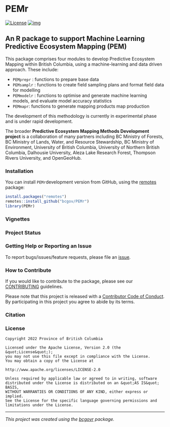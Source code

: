 
<!--
Copyright 2022 Province of British Columbia

Licensed under the Apache License, Version 2.0 (the "License");
you may not use this file except in compliance with the License.
You may obtain a copy of the License at

http://www.apache.org/licenses/LICENSE-2.0

Unless required by applicable law or agreed to in writing, software distributed under the License is distributed on an "AS IS" BASIS,
WITHOUT WARRANTIES OR CONDITIONS OF ANY KIND, either express or implied.
See the License for the specific language governing permissions and limitations under the License.
-->

# PEMr

<!-- badges: start -->

[![License](https://img.shields.io/badge/License-Apache%202.0-blue.svg)](https://opensource.org/licenses/Apache-2.0)
[![img](https://img.shields.io/badge/Lifecycle-Experimental-339999)](https://github.com/bcgov/repomountie/blob/master/doc/lifecycle-badges.md)

<!-- badges: end -->

## An R package to support Machine Learning Predictive Ecosystem Mapping (PEM)

This package comprises four modules to develop Predictive Ecosystem
Mapping within British Columbia, using a machine-learning and data
driven approach. These include:

- `PEMprepr` : functions to prepare base data
- `PEMsamplr` : functions to create field sampling plans and format
  field data for modelling
- `PEMmodelr` : functions to optimise and generate machine learning
  models, and evaluate model accuracy statistics
- `PEMmapr`: functions to generate mapping products map production

The development of this methodology is currently in experimental phase
and is under rapid development.

The broader **Predictive Ecosystem Mapping Methods Development project**
is a collaboration of many partners including BC Ministry of Forests, BC
Ministry of Lands, Water, and Resource Stewardship, BC Ministry of
Environment, University of British Columbia, University of Northern
British Columbia, Dalhousie University, Aleza Lake Research Forest,
Thompson Rivers University, and OpenGeoHub.

### Installation

You can install `PEMr`development version from GitHub, using the
[remotes](https://cran.r-project.org/package=remotes) package:

``` r
install.packages("remotes")
remotes::install_github("bcgov/PEMr")
library(PEMr)
```

### Vignettes

### Project Status

### Getting Help or Reporting an Issue

To report bugs/issues/feature requests, please file an
[issue](https://github.com/bcgov/PEMr/issues/).

### How to Contribute

If you would like to contribute to the package, please see our
[CONTRIBUTING](CONTRIBUTING.md) guidelines.

Please note that this project is released with a [Contributor Code of
Conduct](CODE_OF_CONDUCT.md). By participating in this project you agree
to abide by its terms.

### Citation

### License

    Copyright 2022 Province of British Columbia

    Licensed under the Apache License, Version 2.0 (the &quot;License&quot;);
    you may not use this file except in compliance with the License.
    You may obtain a copy of the License at

    http://www.apache.org/licenses/LICENSE-2.0

    Unless required by applicable law or agreed to in writing, software distributed under the License is distributed on an &quot;AS IS&quot; BASIS,
    WITHOUT WARRANTIES OR CONDITIONS OF ANY KIND, either express or implied.
    See the License for the specific language governing permissions and limitations under the License.

------------------------------------------------------------------------

*This project was created using the
[bcgovr](https://github.com/bcgov/bcgovr) package.*
